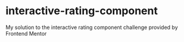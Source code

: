 # interactive-rating-component
My solution to the interactive rating component challenge provided by Frontend Mentor

